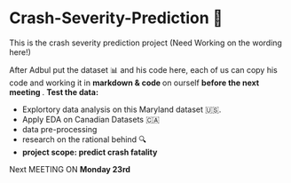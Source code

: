 # Crash-Severity-Prediction 🚗
This is the crash severity prediction project (Need Working on the wording here!)

After Adbul put the dataset 📊 and his code here, each of us can copy his code and working it in <b> markdown & code </b> on ourself <b> before the next meeting </b>. 
<b> Test the data: </b>
* Explortory data analysis on this Maryland dataset 🇺🇸. 
* Apply EDA on Canadian Datasets 🇨🇦
* data pre-processing 
* research on the rational behind 🔍
* <b> project scope: predict crash fatality </b>

Next MEETING ON <b> Monday 23rd </b> 


